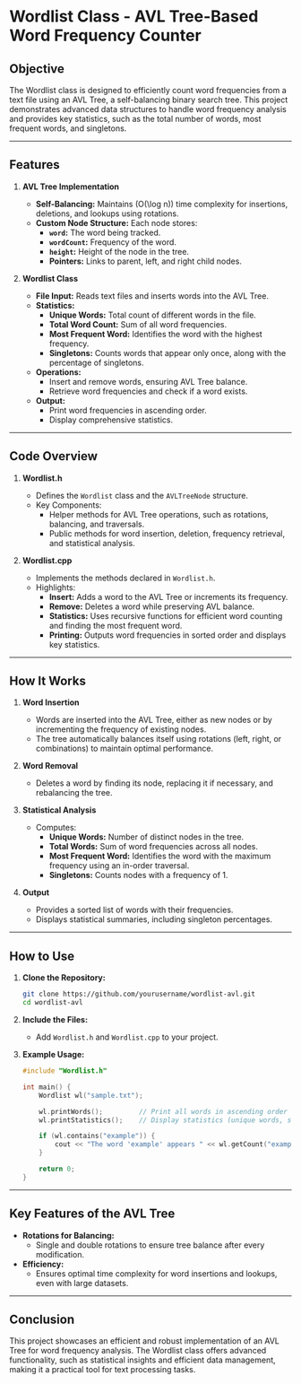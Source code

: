 # Wordlist Class - AVL Tree-Based Word Frequency Counter

## **Objective**

The Wordlist class is designed to efficiently count word frequencies from a text file using an AVL Tree, a self-balancing binary search tree. This project demonstrates advanced data structures to handle word frequency analysis and provides key statistics, such as the total number of words, most frequent words, and singletons.

---

## **Features**

1. **AVL Tree Implementation**
   - **Self-Balancing:** Maintains \(O(\log n)\) time complexity for insertions, deletions, and lookups using rotations.
   - **Custom Node Structure:** Each node stores:
     - **`word`:** The word being tracked.
     - **`wordCount`:** Frequency of the word.
     - **`height`:** Height of the node in the tree.
     - **Pointers:** Links to parent, left, and right child nodes.

2. **Wordlist Class**
   - **File Input:** Reads text files and inserts words into the AVL Tree.
   - **Statistics:**
     - **Unique Words:** Total count of different words in the file.
     - **Total Word Count:** Sum of all word frequencies.
     - **Most Frequent Word:** Identifies the word with the highest frequency.
     - **Singletons:** Counts words that appear only once, along with the percentage of singletons.
   - **Operations:**
     - Insert and remove words, ensuring AVL Tree balance.
     - Retrieve word frequencies and check if a word exists.
   - **Output:** 
     - Print word frequencies in ascending order.
     - Display comprehensive statistics.

---

## **Code Overview**

1. **Wordlist.h**
   - Defines the `Wordlist` class and the `AVLTreeNode` structure.
   - Key Components:
     - Helper methods for AVL Tree operations, such as rotations, balancing, and traversals.
     - Public methods for word insertion, deletion, frequency retrieval, and statistical analysis.

2. **Wordlist.cpp**
   - Implements the methods declared in `Wordlist.h`.
   - Highlights:
     - **Insert:** Adds a word to the AVL Tree or increments its frequency.
     - **Remove:** Deletes a word while preserving AVL balance.
     - **Statistics:** Uses recursive functions for efficient word counting and finding the most frequent word.
     - **Printing:** Outputs word frequencies in sorted order and displays key statistics.

---

## **How It Works**

1. **Word Insertion**
   - Words are inserted into the AVL Tree, either as new nodes or by incrementing the frequency of existing nodes.
   - The tree automatically balances itself using rotations (left, right, or combinations) to maintain optimal performance.

2. **Word Removal**
   - Deletes a word by finding its node, replacing it if necessary, and rebalancing the tree.

3. **Statistical Analysis**
   - Computes:
     - **Unique Words:** Number of distinct nodes in the tree.
     - **Total Words:** Sum of word frequencies across all nodes.
     - **Most Frequent Word:** Identifies the word with the maximum frequency using an in-order traversal.
     - **Singletons:** Counts nodes with a frequency of 1.

4. **Output**
   - Provides a sorted list of words with their frequencies.
   - Displays statistical summaries, including singleton percentages.

---

## **How to Use**

1. **Clone the Repository:**
   ```bash
   git clone https://github.com/yourusername/wordlist-avl.git
   cd wordlist-avl
   ```

2. **Include the Files:**
   - Add `Wordlist.h` and `Wordlist.cpp` to your project.

3. **Example Usage:**
   ```cpp
   #include "Wordlist.h"

   int main() {
       Wordlist wl("sample.txt");

       wl.printWords();         // Print all words in ascending order with frequencies.
       wl.printStatistics();    // Display statistics (unique words, singletons, etc.).

       if (wl.contains("example")) {
           cout << "The word 'example' appears " << wl.getCount("example") << " times." << endl;
       }

       return 0;
   }
   ```

---

## **Key Features of the AVL Tree**

- **Rotations for Balancing:**
  - Single and double rotations to ensure tree balance after every modification.
- **Efficiency:** 
  - Ensures optimal time complexity for word insertions and lookups, even with large datasets.

---

## **Conclusion**

This project showcases an efficient and robust implementation of an AVL Tree for word frequency analysis. The Wordlist class offers advanced functionality, such as statistical insights and efficient data management, making it a practical tool for text processing tasks.
